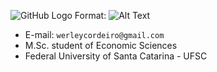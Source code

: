 ![GitHub Logo](/images/logo.png)
Format: ![Alt Text](https://www.dropbox.com/s/j3sv1vfisesd8yi/YieldCurve3D.jpg)
* E-mail: `werleycordeiro@gmail.com`
* M.Sc. student of Economic Sciences
* Federal University of Santa Catarina - UFSC
